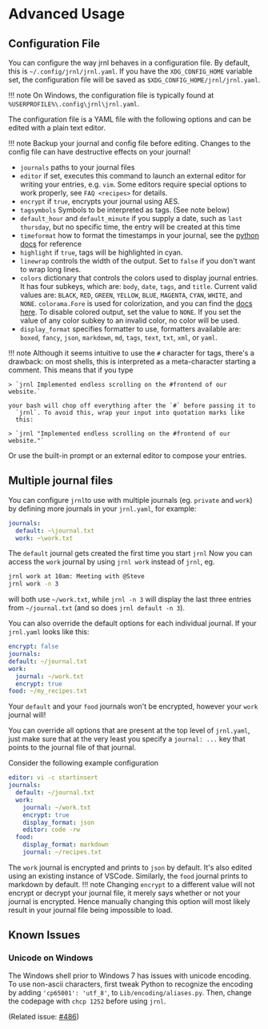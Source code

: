 <!-- Copyright (C) 2012-2021 jrnl contributors
     License: https://www.gnu.org/licenses/gpl-3.0.html -->
# Advanced Usage

## Configuration File

You can configure the way jrnl behaves in a configuration file. By
default, this is `~/.config/jrnl/jrnl.yaml`. If you have the `XDG_CONFIG_HOME`
variable set, the configuration file will be saved as
`$XDG_CONFIG_HOME/jrnl/jrnl.yaml`.

!!! note
    On Windows, the configuration file is typically found at `%USERPROFILE%\.config\jrnl\jrnl.yaml`.

The configuration file is a YAML file with the following options
and can be edited with a plain text editor.

!!! note
    Backup your journal and config file before editing. Changes to the config file
    can have destructive effects on your journal!

  - `journals`
    paths to your journal files
  - `editor`
    if set, executes this command to launch an external editor for
    writing your entries, e.g. `vim`. Some editors require special
    options to work properly, see `FAQ <recipes>` for details.
  - `encrypt`
    if `true`, encrypts your journal using AES.
  - `tagsymbols`
    Symbols to be interpreted as tags. (See note below)
  - `default_hour` and `default_minute`
    if you supply a date, such as `last thursday`, but no specific
    time, the entry will be created at this time
  - `timeformat`
    how to format the timestamps in your journal, see the [python docs](http://docs.python.org/library/time.html#time.strftime) for reference
  - `highlight`
    if `true`, tags will be highlighted in cyan.
  - `linewrap`
    controls the width of the output. Set to `false` if you don't want to wrap long lines.
  - `colors`
    dictionary that controls the colors used to display journal entries. It has four subkeys, which are: `body`, `date`, `tags`, and `title`. Current valid values are: `BLACK`, `RED`, `GREEN`, `YELLOW`, `BLUE`, `MAGENTA`, `CYAN`, `WHITE`, and `NONE`. `colorama.Fore` is used for colorization, and you can find the [docs here](https://github.com/tartley/colorama#colored-output). To disable colored output, set the value to `NONE`. If you set the value of any color subkey to an invalid color, no color will be used.
  - `display_format`
    specifies formatter to use, formatters available are: 
    `boxed`, `fancy`, `json`, `markdown`, `md`, `tags`, `text`, `txt`, `xml`, or `yaml`.

!!! note
    Although it seems intuitive to use the `#`
    character for tags, there's a drawback: on most shells, this is
    interpreted as a meta-character starting a comment. This means that if
    you type

    > `jrnl Implemented endless scrolling on the #frontend of our website.`

    your bash will chop off everything after the `#` before passing it to
      `jrnl`. To avoid this, wrap your input into quotation marks like
      this:

    > `jrnl "Implemented endless scrolling on the #frontend of our website."`

  Or use the built-in prompt or an external editor to compose your
  entries.

## Multiple journal files

You can configure `jrnl`to use with multiple journals (eg.
`private` and `work`) by defining more journals in your `jrnl.yaml`,
for example:

``` yaml
journals:
  default: ~\journal.txt
  work: ~\work.txt
```

The `default` journal gets created the first time you start `jrnl`
Now you can access the `work` journal by using `jrnl work` instead of
`jrnl`, eg.

``` sh
jrnl work at 10am: Meeting with @Steve
jrnl work -n 3
```

will both use `~/work.txt`, while `jrnl -n 3` will display the last
three entries from `~/journal.txt` (and so does `jrnl default -n 3`).

You can also override the default options for each individual journal.
If your `jrnl.yaml` looks like this:

``` yaml
encrypt: false
journals:
default: ~/journal.txt
work:
  journal: ~/work.txt
  encrypt: true
food: ~/my_recipes.txt
```

Your `default` and your `food` journals won't be encrypted, however your
`work` journal will!

You can override all options that are present at
the top level of `jrnl.yaml`, just make sure that at the very least
you specify a `journal: ...` key that points to the journal file of
that journal.

Consider the following example configuration

```yaml
editor: vi -c startinsert 
journals: 
  default: ~/journal.txt 
  work: 
    journal: ~/work.txt 
    encrypt: true 
    display_format: json 
    editor: code -rw 
  food:
    display_format: markdown 
    journal: ~/recipes.txt 
```

The `work` journal is encrypted and prints to `json` by default. It's also edited using an existing instance of VSCode. Similarly, the `food` journal prints to markdown by default.
!!! note
    Changing `encrypt` to a different value will not encrypt or decrypt your
    journal file, it merely says whether or not your journal
    is encrypted. Hence manually changing
    this option will most likely result in your journal file being
    impossible to load.

## Known Issues

### Unicode on Windows

The Windows shell prior to Windows 7 has issues with unicode encoding.
To use non-ascii characters, first tweak Python to recognize the encoding by adding `'cp65001': 'utf_8'`, to `Lib/encoding/aliases.py`. Then, change the codepage with `chcp 1252` before using `jrnl`.

(Related issue: [#486](https://github.com/jrnl-org/jrnl/issues/486))
